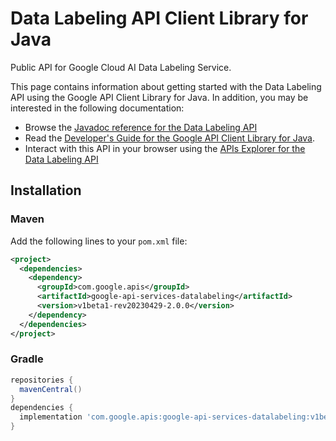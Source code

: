 # Data Labeling API Client Library for Java

Public API for Google Cloud AI Data Labeling Service.

This page contains information about getting started with the Data Labeling API
using the Google API Client Library for Java. In addition, you may be interested
in the following documentation:

* Browse the [Javadoc reference for the Data Labeling API][javadoc]
* Read the [Developer's Guide for the Google API Client Library for Java][google-api-client].
* Interact with this API in your browser using the [APIs Explorer for the Data Labeling API][api-explorer]

## Installation

### Maven

Add the following lines to your `pom.xml` file:

```xml
<project>
  <dependencies>
    <dependency>
      <groupId>com.google.apis</groupId>
      <artifactId>google-api-services-datalabeling</artifactId>
      <version>v1beta1-rev20230429-2.0.0</version>
    </dependency>
  </dependencies>
</project>
```

### Gradle

```gradle
repositories {
  mavenCentral()
}
dependencies {
  implementation 'com.google.apis:google-api-services-datalabeling:v1beta1-rev20230429-2.0.0'
}
```

[javadoc]: https://googleapis.dev/java/google-api-services-datalabeling/latest/index.html
[google-api-client]: https://github.com/googleapis/google-api-java-client/
[api-explorer]: https://developers.google.com/apis-explorer/#p/datalabeling/v1/
